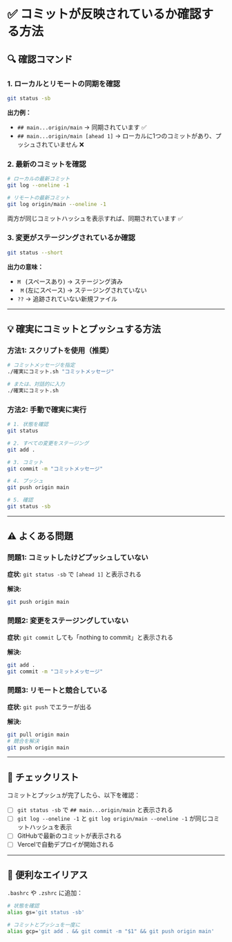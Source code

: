 # ✅ コミットが反映されているか確認する方法

## 🔍 確認コマンド

### 1. ローカルとリモートの同期を確認

```bash
git status -sb
```

**出力例：**
- `## main...origin/main` → 同期されています ✅
- `## main...origin/main [ahead 1]` → ローカルに1つのコミットがあり、プッシュされていません ❌

### 2. 最新のコミットを確認

```bash
# ローカルの最新コミット
git log --oneline -1

# リモートの最新コミット
git log origin/main --oneline -1
```

両方が同じコミットハッシュを表示すれば、同期されています ✅

### 3. 変更がステージングされているか確認

```bash
git status --short
```

**出力の意味：**
- `M ` (スペースあり) → ステージング済み
- ` M` (左にスペース) → ステージングされていない
- `??` → 追跡されていない新規ファイル

---

## 💡 確実にコミットとプッシュする方法

### 方法1: スクリプトを使用（推奨）

```bash
# コミットメッセージを指定
./確実にコミット.sh "コミットメッセージ"

# または、対話的に入力
./確実にコミット.sh
```

### 方法2: 手動で確実に実行

```bash
# 1. 状態を確認
git status

# 2. すべての変更をステージング
git add .

# 3. コミット
git commit -m "コミットメッセージ"

# 4. プッシュ
git push origin main

# 5. 確認
git status -sb
```

---

## ⚠️ よくある問題

### 問題1: コミットしたけどプッシュしていない

**症状:** `git status -sb` で `[ahead 1]` と表示される

**解決:**
```bash
git push origin main
```

### 問題2: 変更をステージングしていない

**症状:** `git commit` しても「nothing to commit」と表示される

**解決:**
```bash
git add .
git commit -m "コミットメッセージ"
```

### 問題3: リモートと競合している

**症状:** `git push` でエラーが出る

**解決:**
```bash
git pull origin main
# 競合を解決
git push origin main
```

---

## 🎯 チェックリスト

コミットとプッシュが完了したら、以下を確認：

- [ ] `git status -sb` で `## main...origin/main` と表示される
- [ ] `git log --oneline -1` と `git log origin/main --oneline -1` が同じコミットハッシュを表示
- [ ] GitHubで最新のコミットが表示される
- [ ] Vercelで自動デプロイが開始される

---

## 📝 便利なエイリアス

`.bashrc` や `.zshrc` に追加：

```bash
# 状態を確認
alias gs='git status -sb'

# コミットとプッシュを一度に
alias gcp='git add . && git commit -m "$1" && git push origin main'
```

